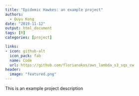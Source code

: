 ```yaml
---
title: "Epidemic Hawkes: an example project"
authors:
  - Quyu Kong
date: "2019-11-12"
output: html_document
tags: [R]
categories: [project]

links:
- icon: github-alt
  icon_pack: fab
  name: Code
  url: https://github.com/florianakos/aws_lambda_s3_sqs_cw
header:
  image: "featured.png"
---
```



This is an example project description
